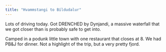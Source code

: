 ```yaml
---
title: "Hvammstangi to Bíldudalur"
---
```


Lots of driving today. Got DRENCHED by Dynjandi, a massive waterfall that we got closer than is probably safe to get into.

Camped in a podunk little town with one restaurant that closes at 8. We had PB&J for dinner. Not a highlight of the trip, but a very pretty fjord.
